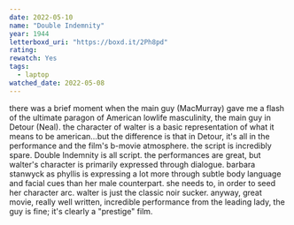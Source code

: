 ```yaml
---
date: 2022-05-10
name: "Double Indemnity"
year: 1944
letterboxd_uri: "https://boxd.it/2Ph8pd"
rating: 
rewatch: Yes
tags:
  - laptop
watched_date: 2022-05-08
---
```


there was a brief moment when the main guy (MacMurray) gave me a flash of the ultimate paragon of American lowlife masculinity, the main guy in Detour (Neal). the character of walter is a basic representation of what it means to be american...but the difference is that in Detour, it's all in the performance and the film's b-movie atmosphere. the script is incredibly spare. Double Indemnity is all script. the performances are great, but walter's character is primarily expressed through dialogue. barbara stanwyck as phyllis is expressing a lot more through subtle body language and facial cues than her male counterpart. she needs to, in order to seed her character arc. walter is just the classic noir sucker. anyway, great movie, really well written, incredible performance from the leading lady, the guy is fine; it's clearly a "prestige" film.
